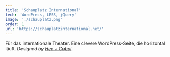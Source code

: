 ```yaml
---
title: 'Schauplatz International'
tech: 'WordPress, LESS, jQuery'
image: './schauplatz.png'
order: 1
url: 'https://schauplatzinternational.net/'
---
```


Für das internationale Theater. Eine clevere WordPress-Seite, die horizontal läuft. *Designed by [Hee + Coboi](http://www.hee-coboi.ch/)*.
